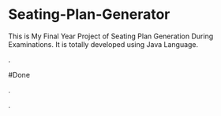 # Seating-Plan-Generator

This is My Final Year Project of Seating Plan Generation During Examinations. It is totally developed using Java Language.
























































































































































































.





















































#Done










































































































.




































































































































































































































































































































































































































































































.







































